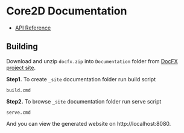# Core2D Documentation

* [API Reference](http://core2d.github.io/)

## Building

Download and unzip `docfx.zip` into `Documentation` folder from [DocFX project site](https://github.com/dotnet/docfx/releases).

**Step1.** To create `_site` documentation folder run build script

```
build.cmd
```

**Step2.** To browse `_site` documentation folder run serve script

```
serve.cmd
```

And you can view the generated website on http://localhost:8080.
